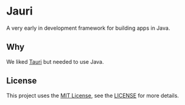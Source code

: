 # Jauri

A very early in development framework for building apps in Java.

## Why
We liked [Tauri](https://v2.tauri.app/) but needed to use Java.

## License
This project uses the [MIT License](https://opensource.org/license/mit),
see the [LICENSE](LICENSE.md) for more details.
